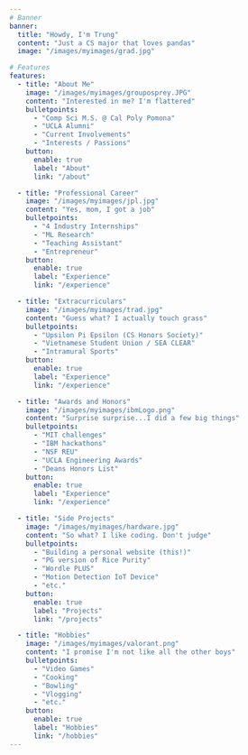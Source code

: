 ```yaml
---
# Banner
banner:
  title: "Howdy, I'm Trung"
  content: "Just a CS major that loves pandas"
  image: "/images/myimages/grad.jpg"

# Features
features:
  - title: "About Me"
    image: "/images/myimages/grouposprey.JPG"
    content: "Interested in me? I'm flattered"
    bulletpoints:
      - "Comp Sci M.S. @ Cal Poly Pomona"
      - "UCLA Alumni"
      - "Current Involvements"
      - "Interests / Passions"
    button:
      enable: true
      label: "About"
      link: "/about"

  - title: "Professional Career"
    image: "/images/myimages/jpl.jpg"
    content: "Yes, mom, I got a job"
    bulletpoints:
      - "4 Industry Internships"
      - "ML Research"
      - "Teaching Assistant"
      - "Entrepreneur"
    button:
      enable: true
      label: "Experience"
      link: "/experience"

  - title: "Extracurriculars"
    image: "/images/myimages/trad.jpg"
    content: "Guess what? I actually touch grass"
    bulletpoints:
      - "Upsilon Pi Epsilon (CS Honors Society)"
      - "Vietnamese Student Union / SEA CLEAR"
      - "Intramural Sports"
    button:
      enable: true
      label: "Experience"
      link: "/experience"

  - title: "Awards and Honors"
    image: "/images/myimages/ibmLogo.png"
    content: "Surprise surprise...I did a few big things"
    bulletpoints:
      - "MIT challenges"
      - "IBM hackathons"
      - "NSF REU"
      - "UCLA Engineering Awards"
      - "Deans Honors List"
    button:
      enable: true
      label: "Experience"
      link: "/experience"

  - title: "Side Projects"
    image: "/images/myimages/hardware.jpg"
    content: "So what? I like coding. Don't judge"
    bulletpoints:
      - "Building a personal website (this!)"
      - "PG version of Rice Purity"
      - "Wordle PLUS"
      - "Motion Detection IoT Device"
      - "etc."
    button:
      enable: true
      label: "Projects"
      link: "/projects"

  - title: "Hobbies"
    image: "/images/myimages/valorant.png"
    content: "I promise I'm not like all the other boys"
    bulletpoints:
      - "Video Games"
      - "Cooking"
      - "Bowling"
      - "Vlogging"
      - "etc."
    button:
      enable: true
      label: "Hobbies"
      link: "/hobbies"
---
```

